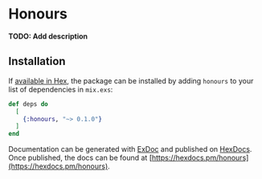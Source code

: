 # Honours

**TODO: Add description**

## Installation

If [available in Hex](https://hex.pm/docs/publish), the package can be installed
by adding `honours` to your list of dependencies in `mix.exs`:

```elixir
def deps do
  [
    {:honours, "~> 0.1.0"}
  ]
end
```

Documentation can be generated with [ExDoc](https://github.com/elixir-lang/ex_doc)
and published on [HexDocs](https://hexdocs.pm). Once published, the docs can
be found at [https://hexdocs.pm/honours](https://hexdocs.pm/honours).
